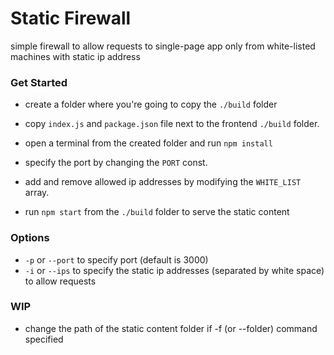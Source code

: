 # Static Firewall

simple firewall to allow requests to single-page app only from white-listed machines with static ip address

### Get Started

- create a folder where you're going to copy the `./build` folder

- copy `index.js` and `package.json` file next to the frontend `./build` folder.


- open a terminal from the created folder and run `npm install`


- specify the port by changing the `PORT` const.


- add and remove allowed ip addresses by modifying the `WHITE_LIST` array.


- run `npm start` from the `./build` folder to serve the static content 

### Options
- `-p` or `--port` to specify port (default is 3000)
- `-i` or `--ips` to specify the static ip addresses (separated by white space) to allow requests 

### WIP
 - change the path of the static content folder if -f (or --folder) command specified
